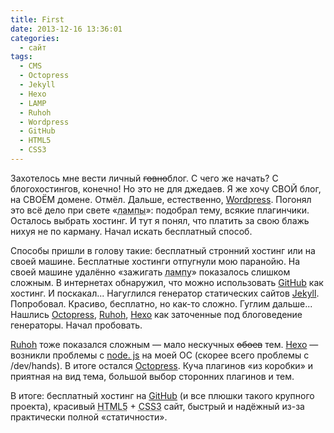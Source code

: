 ```yaml
---
title: First
date: 2013-12-16 13:36:01
categories:
  - сайт
tags:
  - CMS
  - Octopress
  - Jekyll
  - Hexo
  - LAMP
  - Ruhoh
  - Wordpress
  - GitHub
  - HTML5
  - CSS3
---
```


Захотелось мне вести личный ~~говно~~блог. С чего же начать? С блогохостингов, конечно! Но это не
для джедаев. Я же хочу СВОЙ блог, на СВОЁМ домене. Отмёл. Дальше, естественно,
<a href="https://wordpress. org">Wordpress</a>. Погонял это всё дело при свете
«<acronym title="LAMP = Linux, Apache, MySQL, PHP">лампы</acronym>»: подобрал тему, всякие
плагинчики. Осталось выбрать хостинг. И тут я понял, что платить за свою блажь нихуя не по карману.
Начал искать бесплатный способ.

Способы пришли в голову такие: бесплатный стронний хостинг или на своей машине. Бесплатные хостинги
отпугнули мою паранойю. На своей машине удалённо «зажигать
<acronym title="LAMP = Linux, Apache, MySQL, PHP">лампу</acronym>» показалось слишком сложным. В
интернетах обнаружил, что можно использовать <a href="https://github.com">GitHub</a> как хостинг. И
поскакал... Нагуглился генератор статических сайтов <a href="http://jekyllrb.com">Jekyll</a>.
Попробовал. Красиво, бесплатно, но как-то сложно. Гуглим дальше... Нашлись
<a href="http://octopress.org">Octopress</a>, <a href="http://ruhoh.com">Ruhoh</a>,
<a href="http://zespia.tw/hexo">Hexo</a> как заточенные под блоговедение генераторы. Начал
пробовать.

<a href="http://ruhoh.com">Ruhoh</a> тоже показался сложным — мало нескучных ~~обоев~~ тем.
<a href="http://zespia.tw/hexo">Hexo</a> — возникли проблемы с <a href="http://nodejs.org">node.
js</a> на моей ОС (скорее всего проблемы с /dev/hands). В итоге остался
<a href="http://octopress.org">Octopress</a>. Куча плагинов «из коробки» и приятная на вид тема,
большой выбор сторонних плагинов и тем.

В итоге: бесплатный хостинг на <a href="https://github.com">GitHub</a> (и все плюшки такого крупного
проекта), красивый <abbr title="HyperText Markup Language, version 5">HTML5</abbr> +
<abbr title="Cascading Style Sheets, version 3">CSS3</abbr> сайт, быстрый и надёжный из-за
практически полной «статичности».
